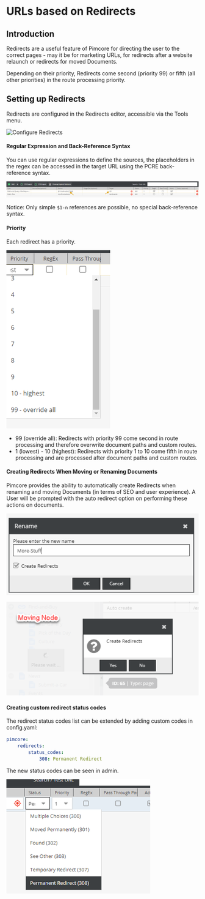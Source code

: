 # URLs based on Redirects

## Introduction
Redirects are a useful feature of Pimcore for directing the user to the correct pages - may it be for marketing URLs, 
 for redirects after a website relaunch or redirects for moved Documents. 
 
Depending on their priority, Redirects come second (priority 99) or fifth (all other priorities) in the route processing priority.  


## Setting up Redirects
Redirects are configured in the Redirects editor, accessible via the Tools menu. 
 
 ![Configure Redirects](../../img/redirects.png)


#### Regular Expression and Back-Reference Syntax

You can use regular expressions to define the sources, the placeholders in the regex can be accessed in the target 
URL using the PCRE back-reference syntax. 

![Regex and Backreference](../../img/redirects2.png)

Notice: Only simple `$1-n` references are possible, no special back-reference syntax. 


#### Priority

Each redirect has a priority.

![Redirect Priority](../../img/redirects3.png)
 
* 99 (override all): Redirects with priority 99 come second in route processing and therefore overwrite document paths and custom routes. 
* 1 (lowest) - 10 (highest): Redirects with priority 1 to 10 come fifth in route processing and are processed after document paths and custom routes. 


#### Creating Redirects When Moving or Renaming Documents
Pimcore provides the ability to automatically create Redirects when renaming and  moving Documents (in terms of SEO and user experience). A User will be prompted with the auto redirect option on performing these actions on documents.

![Redirect Priority](../../img/redirects4.png)

![Redirect Priority](../../img/redirects5.png)


#### Creating custom redirect status codes
The redirect status codes list can be extended by adding custom codes in config.yaml:

```yaml
pimcore:
    redirects:
        status_codes:
            308: Permanent Redirect
```


The new status codes can be seen in admin.

![Redirect Priority](../../img/redirects7.png)